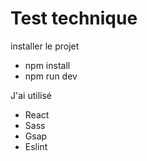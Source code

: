 # Test technique 

installer le projet
* npm install
* npm run dev

J'ai utilisé 
* React
* Sass
* Gsap
* Eslint

